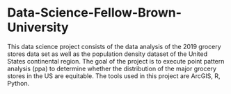 # Data-Science-Fellow-Brown-University
This data science project consists of the data analysis of the 2019 grocery stores data set as well as the population density dataset of the United States continental region. The goal of the project is to execute point pattern analysis (ppa) to determine whether the distribution of the major grocery stores in the US are equitable. The tools used in this project are ArcGIS, R, Python. 
